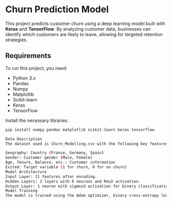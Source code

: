 # Churn Prediction Model

This project predicts customer churn using a deep learning model built with **Keras** and **TensorFlow**. By analyzing customer data, businesses can identify which customers are likely to leave, allowing for targeted retention strategies.

## Requirements

To run this project, you need:

- Python 3.x
- Pandas
- Numpy
- Matplotlib
- Scikit-learn
- Keras
- TensorFlow

Install the necessary libraries:

```bash
pip install numpy pandas matplotlib scikit-learn keras tensorflow

Data Description
The dataset used is Churn_Modelling.csv with the following key features:

Geography: Country (France, Germany, Spain)
Gender: Customer gender (Male, Female)
Age, Tenure, Balance, etc.: Customer information
Exited: Target variable (1 for churn, 0 for no churn)
Model Architecture
Input Layer: 11 features after encoding.
Hidden Layers: 3 layers with 6 neurons and ReLU activation.
Output Layer: 1 neuron with sigmoid activation for binary classification.
Model Training
The model is trained using the Adam optimizer, binary cross-entropy loss function, and accuracy as the metric. It is trained for 100 epochs with a batch size of 10.
